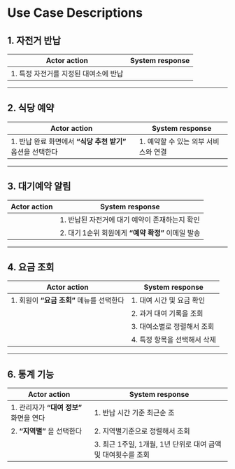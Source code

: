 # Use Case Descriptions

## 1. 자전거 반납

| Actor action                                     | System response                                             |
| ------------------------------------------------ | ----------------------------------------------------------- |
| 1. 특정 자전거를 지정된 대여소에 반납 |                                                             |

---

## 2. 식당 예약

| Actor action                             | System response                                                  |
| ---------------------------------------- | ---------------------------------------------------------------- |
| 1. 반납 완료 화면에서 **“식당 추천 받기”** 옵션을 선택한다 | 1. 예약할 수 있는 외부 서비스와 연결 |

---

## 3. 대기예약 알림

| Actor action | System response                   |
| ------------ | --------------------------------- |
|              | 1. 반납된 자전거에 대기 예약이 존재하는지 확인       |
|              | 2. 대기 1순위 회원에게 **“예약 확정”** 이메일 발송 |

---

## 4. 요금 조회

| Actor action                | System response                                                 |
| --------------------------- | --------------------------------------------------------------- |
| 1. 회원이 **“요금 조회”** 메뉴를 선택한다 | 1. 대여 시간 및 요금 확인 |
|                             | 2. 과거 대여 기록을 조회 |
|                             | 3. 대여소별로 정렬해서 조회 |
|                             | 4. 특정 항목을 선택해서 삭제 |

---

## 6. 통계 기능

| Actor action                                     | System response                                   |
| ------------------------------------------------ | ------------------------------------------------- |
| 1. 관리자가 **“대여 정보”** 화면을 연다                       | 1. 반납 시간 기준 최근순 조                          |
| 2. **“지역별”** 을 선택한다               | 2. 지역별기준으로 정렬해서 조회                       |
|                                                  | 3. 최근 1주일, 1개월, 1년 단위로 대여 금액 및 대여횟수를 조회 |
